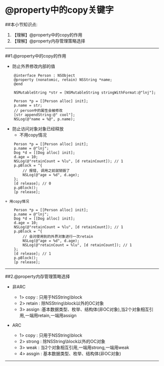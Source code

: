 # @property中的copy关键字
##本小节知识点:
1. 【理解】@property中的copy的作用
2. 【理解】@property内存管理策略选择

---

##1.@property中的copy的作用
- 防止外界修改内部的值

```objc
    @interface Person : NSObject
    @property (nonatomic, retain) NSString *name;
    @end
```

```objc
    NSMutableString *str = [NSMutableString stringWithFormat:@"lnj"];

    Person *p = [[Person alloc] init];
    p.name = str;
    // person中的属性会被修改
    [str appendString:@" cool"];
    NSLog(@"name = %@", p.name);
```

- 防止访问对象对象已经释放
    + 不用copy情况
```objc
    Person *p = [[Person alloc] init];
    p.name = @"lnj";
    Dog *d = [[Dog alloc] init];
    d.age = 10;
    NSLog(@"retainCount = %lu", [d retainCount]); // 1
    p.pBlock = ^{
        // 报错, 调用之前就销毁了
        NSLog(@"age = %d", d.age);
    };
    [d release]; // 0
    p.pBlock();
    [p release];
```
    + 用copy情况

```objc
    Person *p = [[Person alloc] init];
    p.name = @"lnj";
    Dog *d = [[Dog alloc] init];
    d.age = 10;
    NSLog(@"retainCount = %lu", [d retainCount]); // 1
    p.pBlock = ^{
        // 会对使用到的外界对象进行一次retain
        NSLog(@"age = %d", d.age);
        NSLog(@"retainCount = %lu", [d retainCount]); // 1
    };
    [d release]; // 1
    p.pBlock();
    [p release];
```
---

##2.@property内存管理策略选择
- 非ARC
    + 1> copy : 只用于NSString\block
    + 2> retain : 除NSString\block以外的OC对象
    + 3> assign :基本数据类型、枚举、结构体(非OC对象),当2个对象相互引用,一端用retain,一端用assign

- ARC
    + 1> copy : 只用于NSString\block
    + 2> strong : 除NSString\block以外的OC对象
    + 3> weak : 当2个对象相互引用,一端用strong,一端用weak
    + 4> assgin : 基本数据类型、枚举、结构体(非OC对象)
---


